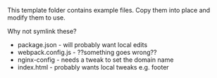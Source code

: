 
This template folder contains example files. Copy them into place and modify them to use.

Why not symlink these?

 - package.json - will probably want local edits
 - webpack.config.js - ??something goes wrong??
 - nginx-config - needs a tweak to set the domain name
 - index.html - probably wants local tweaks e.g. footer